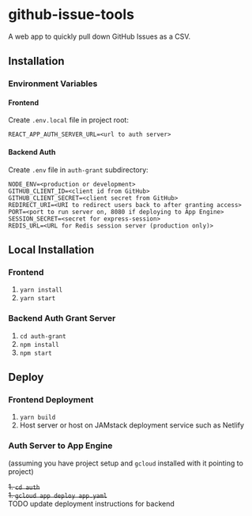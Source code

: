 # github-issue-tools

A web app to quickly pull down GitHub Issues as a CSV.

## Installation

### Environment Variables

#### Frontend

Create `.env.local` file in project root:

```
REACT_APP_AUTH_SERVER_URL=<url to auth server>
```

#### Backend Auth

Create `.env` file in `auth-grant` subdirectory:

```
NODE_ENV=<production or development>
GITHUB_CLIENT_ID=<client id from GitHub>
GITHUB_CLIENT_SECRET=<client secret from GitHub>
REDIRECT_URI=<URI to redirect users back to after granting access>
PORT=<port to run server on, 8080 if deploying to App Engine>
SESSION_SECRET=<secret for express-session>
REDIS_URL=<URL for Redis session server (production only)>
```

## Local Installation

### Frontend

1. `yarn install`
1. `yarn start`

### Backend Auth Grant Server

1. `cd auth-grant`
1. `npm install`
1. `npm start`

## Deploy

### Frontend Deployment

1. `yarn build`
1. Host server or host on JAMstack deployment service such as Netlify

### Auth Server to App Engine

(assuming you have project setup and `gcloud` installed with it pointing to project)

~~1. `cd auth`~~  
~~1. `gcloud app deploy app.yaml`~~  
TODO update deployment instructions for backend
